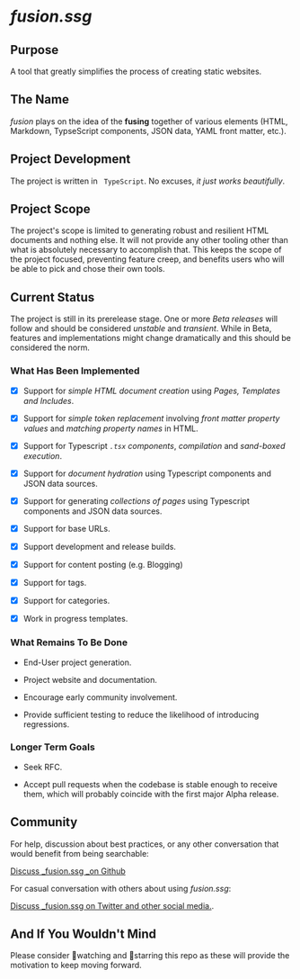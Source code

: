 <!-- <br> -->
<!-- <br> -->
<!-- <div align=center> -->
<!--     <img src="github/readmeheader.png" alt="README Header"> -->
<!-- </div> -->
<!-- <br> -->
<!-- <hr color="grey"> -->
<!-- <br> -->

# _fusion.ssg_

## Purpose

A tool that greatly simplifies the process of creating static websites.

## The Name

_fusion_ plays on the idea of the __fusing__ together of various elements (HTML, Markdown, TypseScript components, JSON data, YAML front matter, etc.).

## Project Development

The project is written in ` TypeScript`. No excuses, _it just works beautifully_.

## Project Scope
The project's scope is limited to generating robust and resilient HTML documents and nothing else. It will not provide any other tooling other than what is absolutely necessary to accomplish that. This keeps the scope of the project focused, preventing feature creep, and benefits users who will be able to pick and chose their own tools.

## Current Status

The project is still in its prerelease stage. One or more _Beta releases_ will follow and should be considered _unstable_ and _transient_. While in Beta, features and implementations might change dramatically and this should be considered the norm.

### What Has Been Implemented

- [X] Support for _simple HTML document creation_ using _Pages, Templates and Includes_.

- [X] Support for _simple token replacement_ involving _front matter property values_ and _matching property names_ in HTML.

- [X] Support for Typescript _`.tsx` components_, _compilation_ and _sand-boxed execution_.

- [X]  Support for _document hydration_ using Typescript components and JSON data sources.

- [X] Support for generating _collections of pages_ using Typescript components and JSON data sources.

- [X] Support for base URLs.

- [X] Support development and release builds.

- [X]  Support for content posting (e.g. Blogging)

  - [X] Support for tags.

  - [X] Support for categories.

- [X] Work in progress templates.

### What Remains To Be Done

- End-User project generation.

- Project website and documentation.

- Encourage early community involvement.

- Provide sufficient testing to reduce the likelihood of introducing regressions.

### Longer Term Goals

- Seek RFC.

- Accept pull requests when the codebase is stable enough to receive them, which will probably coincide with the first major Alpha release.

## Community

For help, discussion about best practices, or any other conversation that would benefit from being searchable:

[Discuss _fusion.ssg _on Github](https://github.com/4awpawz/fusion.ssg/discussions)

For casual conversation with others about using _fusion.ssg_:

[Discuss _fusion.ssg on Twitter and other social media.](https://twitter.com).

## And If You Wouldn't Mind

Please consider 👀watching and 🌟starring this repo as these will provide the motivation to keep moving forward.
